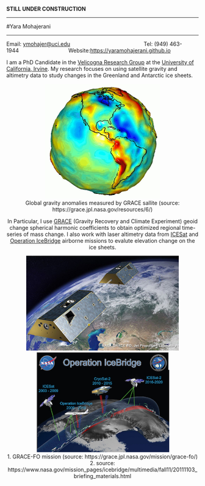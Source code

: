 **STILL UNDER CONSTRUCTION**

---

#Yara Mohajerani

---
Email: <ymohajer@uci.edu>&nbsp;&nbsp;&nbsp;&nbsp;&nbsp;&nbsp;&nbsp;&nbsp;&nbsp;&nbsp;&nbsp;&nbsp;&nbsp;&nbsp;&nbsp;&nbsp;&nbsp;&nbsp;&nbsp;&nbsp;&nbsp;&nbsp;&nbsp;&nbsp;&nbsp;&nbsp;&nbsp;&nbsp;&nbsp;&nbsp;&nbsp;&nbsp;&nbsp;&nbsp;&nbsp;&nbsp;&nbsp;&nbsp;&nbsp;&nbsp;&nbsp;&nbsp;&nbsp;&nbsp;&nbsp;&nbsp;&nbsp;&nbsp;&nbsp;Tel: (949) 463-1944&nbsp;&nbsp;&nbsp;&nbsp;&nbsp;&nbsp;&nbsp;&nbsp;&nbsp;&nbsp;&nbsp;&nbsp;&nbsp;&nbsp;&nbsp;&nbsp;&nbsp;&nbsp;&nbsp;&nbsp;&nbsp;&nbsp;&nbsp;&nbsp;&nbsp;&nbsp;&nbsp;&nbsp;&nbsp;&nbsp;&nbsp;&nbsp;&nbsp;Website:<https://yaramohajerani.github.io>

I am a PhD Candidate in the [Velicogna Research Group](http://faculty.sites.uci.edu/velicogna/) at the [University of California, Irvine](https://uci.edu). My research focuses on using satellite gravity and altimetry data to study changes in the Greenland and Antarctic ice sheets. 

<p align="center">
  <center><img src="./images.dir/geoid.gif" width="300">  
  <center>Global gravity anomalies measured by GRACE sallite (source: https://grace.jpl.nasa.gov/resources/6/)
</p>  


In Particular, I use [GRACE](https://grace.jpl.nasa.gov) (Gravity Recovery and Climate Experiment) geoid change spherical harmonic coefficients to obtain optimized regional time-series of mass change. I also work with laser altimetry data from [ICESat](https://icesat.gsfc.nasa.gov) and [Operation IceBridge](https://www.nasa.gov/mission_pages/icebridge/index.html) airborne missions to evalute elevation change on the ice sheets.  

<center><img src="./images.dir/grace2.jpg" width="400"/> <img src="./images.dir/icebrdige2.jpg" width="350"/> 
<center>1. GRACE-FO mission (source: https://grace.jpl.nasa.gov/mission/grace-fo/)
<center>2. source: https://www.nasa.gov/mission_pages/icebridge/multimedia/fall11/20111103_briefing_materials.html
